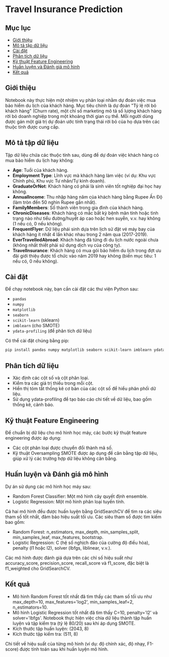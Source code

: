 # Travel Insurance Prediction

## Mục lục
- [Giới thiệu](#giới-thiệu)
- [Mô tả tập dữ liệu](#mô-tả-tập-dữ-liệu)
- [Cài đặt](#cài-đặt)
- [Phân tích dữ liệu](#phân-tích-dữ-liệu)
- [Kỹ thuật Feature Engineering](#kỹ-thuật-feature-engineering)
- [Huấn luyện và Đánh giá mô hình](#huấn-luyện-và-đánh-giá-mô-hình)
- [Kết quả](#kết-quả)

## Giới thiệu
Notebook này thực hiện một nhiệm vụ phân loại nhằm dự đoán việc mua bảo hiểm du lịch của khách hàng. Mục tiêu chính là dự đoán "Tỷ lệ rời bỏ khách hàng" (Churn rate), một chỉ số marketing mô tả số lượng khách hàng rời bỏ doanh nghiệp trong một khoảng thời gian cụ thể. Mỗi người dùng được gán một giá trị dự đoán ước tính trạng thái rời bỏ của họ dựa trên các thuộc tính được cung cấp.

## Mô tả tập dữ liệu
Tập dữ liệu chứa các thuộc tính sau, dùng để dự đoán việc khách hàng có mua bảo hiểm du lịch hay không:
- **Age**: Tuổi của khách hàng.
- **Employment Type**: Lĩnh vực mà khách hàng làm việc (ví dụ: Khu vực Chính phủ, Khu vực Tư nhân/Tự kinh doanh).
- **GraduateOrNot**: Khách hàng có phải là sinh viên tốt nghiệp đại học hay không.
- **AnnualIncome**: Thu nhập hàng năm của khách hàng bằng Rupee Ấn Độ (làm tròn đến 50 nghìn Rupee gần nhất).
- **FamilyMembers**: Số thành viên trong gia đình của khách hàng.
- **ChronicDiseases**: Khách hàng có mắc bất kỳ bệnh mãn tính hoặc tình trạng nào như tiểu đường/huyết áp cao hoặc hen suyễn, v.v. hay không (1 nếu có, 0 nếu không).
- **FrequentFlyer**: Dữ liệu phái sinh dựa trên lịch sử đặt vé máy bay của khách hàng ít nhất 4 lần khác nhau trong 2 năm qua (2017-2019).
- **EverTravelledAbroad**: Khách hàng đã từng đi du lịch nước ngoài chưa (không nhất thiết phải sử dụng dịch vụ của công ty).
- **TravelInsurance**: Khách hàng có mua gói bảo hiểm du lịch trong đợt ưu đãi giới thiệu được tổ chức vào năm 2019 hay không (biến mục tiêu: 1 nếu có, 0 nếu không).

## Cài đặt
Để chạy notebook này, bạn cần cài đặt các thư viện Python sau:
- `pandas`
- `numpy`
- `matplotlib`
- `seaborn`
- `scikit-learn` (sklearn)
- `imblearn` (cho SMOTE)
- `ydata-profiling` (để phân tích dữ liệu)

Có thể cài đặt chúng bằng pip:
```bash
pip install pandas numpy matplotlib seaborn scikit-learn imblearn ydata-profiling.
```

## Phân tích dữ liệu
- Xác định các cột số và cột phân loại.
- Kiểm tra các giá trị thiếu trong mỗi cột.
- Hiển thị tóm tắt thống kê cơ bản của các cột số để hiểu phân phối dữ liệu.
- Sử dụng ydata-profiling để tạo báo cáo chi tiết về dữ liệu, bao gồm thống kê, cảnh báo.

## Kỹ thuật Feature Engineering
Để chuẩn bị dữ liệu cho mô hình học máy, các bước kỹ thuật feature engineering được áp dụng:
- Các cột phân loại được chuyển đổi thành mã số.
- Kỹ thuật Oversampling SMOTE được áp dụng để cân bằng tập dữ liệu, giúp xử lý các trường hợp dữ liệu không cân bằng.

## Huấn luyện và Đánh giá mô hình
Dự án sử dụng các mô hình học máy sau:
- Random Forest Classifier: Một mô hình cây quyết định ensemble.
- Logistic Regression: Một mô hình phân loại tuyến tính.

Cả hai mô hình đều được huấn luyện bằng GridSearchCV để tìm ra các siêu tham số tốt nhất, đảm bảo hiệu suất tối ưu. Các siêu tham số được tìm kiếm bao gồm:
- Random Forest: n_estimators, max_depth, min_samples_split, min_samples_leaf, max_features, bootstrap.
- Logistic Regression: C (hệ số nghịch đảo của cường độ điều hòa), penalty (l1 hoặc l2), solver (lbfgs, liblinear, v.v.).

Các mô hình được đánh giá dựa trên các chỉ số hiệu suất như accuracy_score, precision_score, recall_score và f1_score, đặc biệt là f1_weighted cho GridSearchCV.

## Kết quả
- Mô hình Random Forest tốt nhất đã tìm thấy các tham số tối ưu như max_depth=10, max_features='log2', min_samples_leaf=2, n_estimators=10.
- Mô hình Logistic Regression tốt nhất đã tìm thấy C=10, penalty='l2' và solver='lbfgs'.
Notebook thực hiện việc chia dữ liệu thành tập huấn luyện và tập kiểm tra (tỷ lệ 80/20) sau khi áp dụng SMOTE.
- Kích thước tập huấn luyện: (2043, 8)
- Kích thước tập kiểm tra: (511, 8)

Chi tiết về hiệu suất của từng mô hình (ví dụ: độ chính xác, độ nhạy, F1-score) được tính toán sau khi huấn luyện mô hình.
